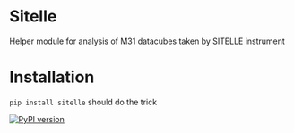 # Sitelle
Helper module for analysis of M31 datacubes taken by SITELLE instrument

# Installation
```pip install sitelle``` should do the trick


[![PyPI version](https://badge.fury.io/py/sitelle.png)](https://badge.fury.io/py/sitelle)
